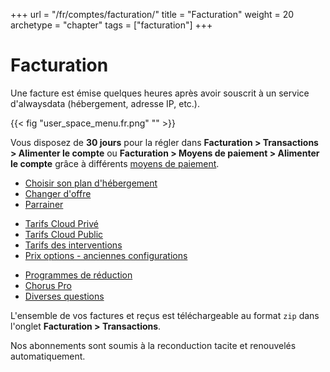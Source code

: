 +++
url = "/fr/comptes/facturation/"
title = "Facturation"
weight = 20
archetype = "chapter"
tags = ["facturation"]
+++

# Facturation

Une facture est émise quelques heures après avoir souscrit à un service d'alwaysdata (hébergement, adresse IP, etc.).

{{< fig "user_space_menu.fr.png" "" >}}

Vous disposez de **30 jours** pour la régler dans **Facturation > Transactions > Alimenter le compte** ou **Facturation > Moyens de paiement > Alimenter le compte** grâce à différents [moyens de paiement](payment-methods).

- [Choisir son plan d'hébergement](choose-its-paas)
- [Changer d'offre](upgrade-your-plan)
- [Parrainer](./sponsorship)
* [Tarifs Cloud Privé](private-cloud-prices)
* [Tarifs Cloud Public](public-cloud-prices)
* [Tarifs des interventions](servers-interventions)
* [Prix options - anciennes configurations](accounts/billing/prices-options-old-configurations)
- [Programmes de réduction](programs)
- [Chorus Pro](accounts/billing/payment-methods#chorus-pro)
- [Diverses questions](./misc)

L'ensemble de vos factures et reçus est téléchargeable au format `zip` dans l'onglet **Facturation > Transactions**.

Nos abonnements sont soumis à la reconduction tacite et renouvelés automatiquement.
